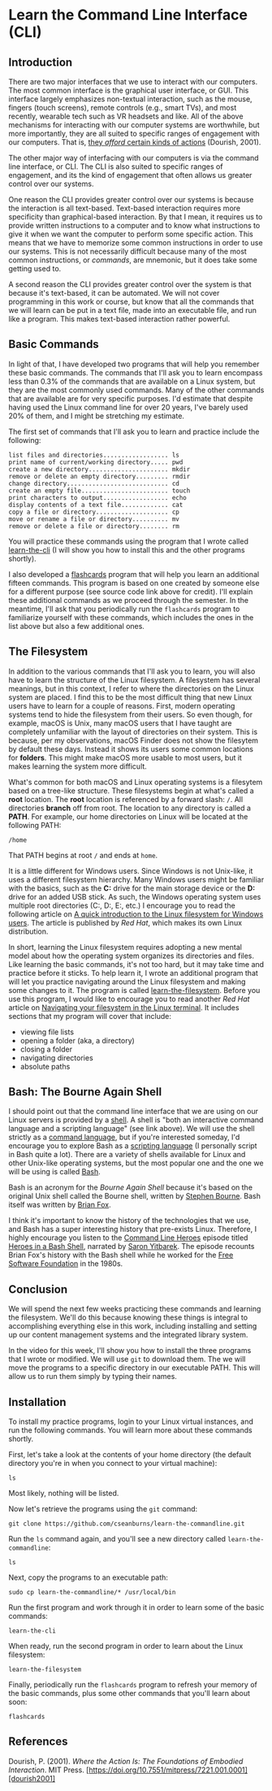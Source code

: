 # Learn the Command Line Interface (CLI)

## Introduction

There are two major interfaces
that we use to interact with our computers.
The most common interface is the 
graphical user interface, or GUI.
This interface largely emphasizes
non-textual interaction,
such as the mouse, fingers (touch screens),
remote controls (e.g., smart TVs),
and most recently,
wearable tech such as
VR headsets and like.
All of the above mechanisms for interacting
with our computer systems are worthwhile, but
more importantly, they are all suited to
specific ranges of engagement with our computers.
That is,
[they *afford* certain kinds of actions][dourish2001]
(Dourish, 2001).

The other major way of interfacing with
our computers is via the
command line interface, or CLI.
The CLI is also suited to
specific ranges of engagement, and
its the kind of engagement that often
allows us greater control over our systems.

One reason the CLI provides greater
control over our systems is because
the interaction is all text-based.
Text-based interaction requires more
specificity than graphical-based interaction.
By that I mean, it requires us to provide
written instructions to a computer and
to know what instructions to give it
when we want the computer to perform
some specific action.
This means that we have to memorize
some common instructions in order to
use our systems.
This is not necessarily difficult because
many of the most common instructions,
or *commands*,
are mnemonic, but
it does take some getting used to.

A second reason the CLI provides greater
control over the system is that because
it's text-based,
it can be automated.
We will not cover programming
in this work or course,
but know that all the commands
that we will learn can be put
in a text file,
made into an executable file,
and run like a program.
This makes text-based interaction
rather powerful.

## Basic Commands

In light of that,
I have developed two programs that
will help you remember these basic
commands.
The commands that I'll ask you to
learn encompass less than 0.3%
of the commands that are available
on a Linux system, but
they are the most commonly used commands.
Many of the other commands that are
available are for very specific purposes.
I'd estimate
that despite having used the Linux
command line for over 20 years,
I've barely used 20% of them, and
I might be stretching my estimate.

The first set of commands that
I'll ask you to learn and
practice include the following:

```
list files and directories.................. ls
print name of current/working directory..... pwd
create a new directory...................... mkdir
remove or delete an empty directory......... rmdir
change directory............................ cd
create an empty file........................ touch
print characters to output.................. echo
display contents of a text file............. cat
copy a file or directory.................... cp
move or rename a file or directory.......... mv
remove or delete a file or directory........ rm
```

You will practice these commands using
the program that I wrote
called [learn-the-cli][learnthecli]
(I will show you how to install
this and the other programs shortly).

I also developed a [flashcards][flashcards]
program that will help you learn an
additional fifteen commands.
This program is based on one created
by someone else for a different purpose
(see source code link above for credit).
I'll explain these additional commands
as we proceed through the semester.
In the meantime,
I'll ask that you periodically run
the ``flashcards`` program to
familiarize yourself with these commands,
which includes the ones in the list above
but also a few additional ones.

## The Filesystem

In addition to the various commands
that I'll ask you to learn,
you will also have to learn the
structure of the Linux filesystem.
A filesystem has several meanings, but
in this context,
I refer to where the directories
on the Linux system are placed.
I find this to be the most difficult
thing that new Linux users have to learn
for a couple of reasons.
First, modern operating systems tend
to hide the filesystem from their users.
So even though, for example,
macOS is Unix,
many macOS users that I have taught
are completely unfamiliar with the
layout of directories on their system.
This is because,
per my observations,
macOS Finder does not show
the filesytem by default these days.
Instead it shows its users some common
locations for **folders**.
This might make macOS more usable to
most users, but
it makes learning the system more difficult.

What's common for both macOS and Linux
operating systems is a filesytem based on a
tree-like structure.
These filesystems begin at what's called a
**root** location.
The **root** location is referenced by
a forward slash: ``/``.
All directories **branch** off from root.
The location to any directory is called
a **PATH**.
For example, our home directories on
Linux will be located at the following PATH:

```
/home
```

That PATH begins at root ``/`` and ends at ``home``.

It is a little different for Windows users.
Since Windows is not Unix-like,
it uses a different filesystem hierarchy.
Many Windows users might be familiar with
the basics, such as the **C:** drive for the
main storage device or the **D:** drive for
an added USB stick.
As such, the Windows operating system
uses multiple root directories (C:, D:, E:, etc.)
I encourage you to read the following article on
[A quick introduction to the Linux filesystem for Windows users][quickWindows].
The article is published by *Red Hat*,
which makes its own Linux distribution.

In short, learning the Linux filesystem
requires adopting a new mental model
about how the operating system organizes
its directories and files.
Like learning the basic commands,
it's not too hard,
but it may take time and practice
before it sticks.
To help learn it,
I wrote an additional program that
will let you practice navigating around
the Linux filesystem and making some
changes to it.
The program is called
[learn-the-filesystem][learnthefilesystem].
Before you use this program,
I would like to encourage you to read
another *Red Hat* article on
[Navigating your filesystem in the Linux terminal][navLinux].
It includes sections that my program will cover
that include:

- viewing file lists
- opening a folder (aka, a directory)
- closing a folder
- navigating directories
- absolute paths

## Bash: The Bourne Again Shell

I should point out that the
command line interface that we
are using on our Linux servers
is provided by a [shell][unixshell].
A shell is "both an interactive
command language and a scripting
language" (see link above).
We will use the shell strictly
as a [command language][comlanguage],
but if you're interested someday,
I'd encourage you to explore Bash
as a [scripting language][scripting]
(I personally script in Bash quite a lot).
There are a variety of shells
available for Linux and other Unix-like
operating systems, but
the most popular one and
the one we will be using is called
[Bash][bashshell].

Bash is an acronym for the
*Bourne Again Shell* because it's
based on the original Unix shell
called the Bourne shell,
written by
[Stephen Bourne][stephenbourne].
Bash itself was written by
[Brian Fox][bfox].

I think it's important to know
the history of the technologies
that we use, and
Bash has a super interesting
history that pre-exists Linux.
Therefore, I highly encourage you
listen to the
[Command Line Heroes][clh] episode titled
[Heroes in a Bash Shell][bashheroes],
narrated by
[Saron Yitbarek][syitbarek].
The episode recounts Brian Fox's
history with the Bash shell
while he worked for the
[Free Software Foundation][fsf]
in the 1980s.

## Conclusion

We will spend the next few weeks
practicing these commands and
learning the filesystem.
We'll do this because knowing
these things is integral to
accomplishing everything else in this work,
including installing and setting up
our content management systems and
the integrated library system.

In the video for this week,
I'll show you how to install the three
programs that I wrote or modified.
We will use ``git`` to download them.
The we will move the programs to a
specific directory in our
executable PATH.
This will allow us to run them
simply by typing their names.

## Installation

To install my practice programs,
login to your Linux virtual instances, and
run the following commands.
You will learn more about these commands shortly.

First, let's take a look at the contents
of your home directory
(the default directory you're in when
you connect to your virtual machine):

```
ls
```

Most likely,
nothing will be listed.

Now let's retrieve the programs
using the ``git`` command:

```
git clone https://github.com/cseanburns/learn-the-commandline.git
```

Run the ``ls`` command again, and
you'll see a new directory called
``learn-the-commandline``:

``
ls
``

Next, copy the programs to an executable path:

```
sudo cp learn-the-commandline/* /usr/local/bin
```

Run the first program and
work through it in order to learn
some of the basic commands:

```
learn-the-cli
```

When ready,
run the second program in order
to learn about the Linux filesystem:

```
learn-the-filesystem
```

Finally, periodically run the
``flashcards`` program to refresh your
memory of the basic commands, plus
some other commands that you'll learn
about soon:

```
flashcards
```

## References

Dourish, P. (2001). *Where the Action Is: The Foundations of
Embodied Interaction*. MIT Press.
[https://doi.org/10.7551/mitpress/7221.001.0001][dourish2001]

[bashheroes]:https://www.redhat.com/en/command-line-heroes/season-3/heroes-in-a-bash-shell
[bashshell]:https://en.wikipedia.org/wiki/Bash_(Unix_shell)
[bfox]:https://en.wikipedia.org/wiki/Brian_Fox_(computer_programmer)
[clh]:https://www.redhat.com/en/command-line-heroes
[comlanguage]:https://en.wikipedia.org/wiki/Command_language
[dourish2001]:https://doi.org/10.7551/mitpress/7221.001.0001
[flashcards]:https://github.com/cseanburns/learn-the-commandline/blob/main/flashcards
[fsf]:https://en.wikipedia.org/wiki/Free_Software_Foundation
[learnthecli]:https://github.com/cseanburns/learn-the-commandline/blob/main/learn-the-cli
[learnthefilesystem]:https://github.com/cseanburns/learn-the-commandline/blob/main/learn-the-filesystem
[navLinux]:https://www.redhat.com/sysadmin/navigating-filesystem-linux-terminal
[quickWindows]:https://www.redhat.com/sysadmin/linux-filesystem-windows
[scripting]:https://en.wikipedia.org/wiki/Scripting_language
[stephenbourne]:https://en.wikipedia.org/wiki/Stephen_R._Bourne
[syitbarek]:https://saron.io/
[unixshell]:https://en.wikipedia.org/wiki/Unix_shell
